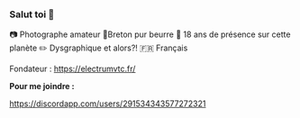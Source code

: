 ### Salut toi 👋

📷 Photographe amateur
🥞Breton pur beurre
🎂 18 ans de présence sur cette planète
✏️ Dysgraphique et alors?!
🇫🇷 Français 

Fondateur : https://electrumvtc.fr/


**Pour me joindre :**

https://discordapp.com/users/291534343577272321
